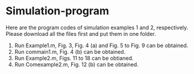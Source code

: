 # Simulation-program
Here are the program codes of simulation examples 1 and 2, respectively. Please download all the files first and put them in one folder.
1. Run Example1.m, Fig. 3, Fig. 4 (a) and Fig. 5 to Fig. 9 can be obtained.
2. Run commain1.m, Fig. 4 (b) can be obtained.
3. Run Example2.m, Figs. 11 to 18 can be obtianed.
4. Run Comexample2.m, Fig. 12 (b) can be obtained.
